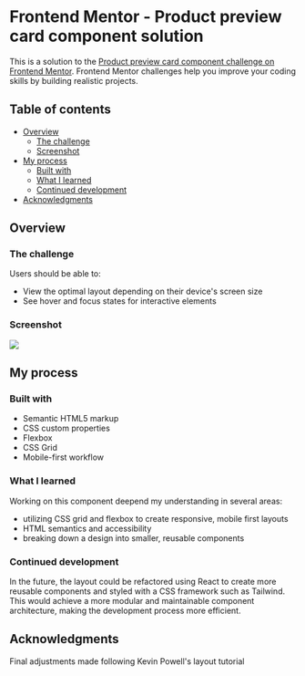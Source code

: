 # Frontend Mentor - Product preview card component solution

This is a solution to the [Product preview card component challenge on Frontend Mentor](https://www.frontendmentor.io/challenges/product-preview-card-component-GO7UmttRfa). Frontend Mentor challenges help you improve your coding skills by building realistic projects. 

## Table of contents

- [Overview](#overview)
  - [The challenge](#the-challenge)
  - [Screenshot](#screenshot)
- [My process](#my-process)
  - [Built with](#built-with)
  - [What I learned](#what-i-learned)
  - [Continued development](#continued-development)
- [Acknowledgments](#acknowledgments)

## Overview



### The challenge

Users should be able to:

- View the optimal layout depending on their device's screen size
- See hover and focus states for interactive elements

### Screenshot

![](./screenshot.jpg)

## My process

### Built with

- Semantic HTML5 markup
- CSS custom properties
- Flexbox
- CSS Grid
- Mobile-first workflow

### What I learned

Working on this component deepend my understanding in several areas: 
- utilizing CSS grid and flexbox to create responsive, mobile first layouts
- HTML semantics and accessibility
- breaking down a design into smaller, reusable components

### Continued development

In the future, the layout could be refactored using React to create more reusable components and styled with a CSS framework such as Tailwind. This would achieve a more modular and maintainable component architecture, making the development process more efficient.

## Acknowledgments

Final adjustments made following Kevin Powell's layout tutorial
